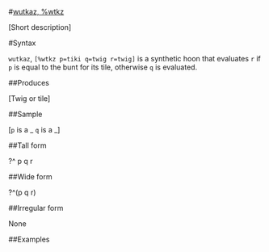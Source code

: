 #[wutkaz, %wtkz](#wtkz)

[Short description]

#Syntax

`wutkaz`, `[%wtkz p=tiki q=twig r=twig]` is a synthetic hoon that
evaluates `r` if `p` is equal to the bunt for its tile, otherwise
`q` is evaluated.

##Produces

[Twig or tile]

##Sample

[`p` is a _
`q` is a _]

##Tall form

?^  p
      q
    r

##Wide form

?^(p q r)

##Irregular form

None

##Examples



